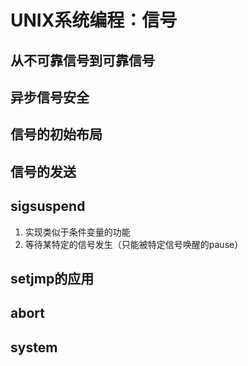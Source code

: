 # UNIX系统编程：信号

## 从不可靠信号到可靠信号

## 异步信号安全

## 信号的初始布局

## 信号的发送

## sigsuspend

1. 实现类似于条件变量的功能
2. 等待某特定的信号发生（只能被特定信号唤醒的pause）

## setjmp的应用

## abort

## system

